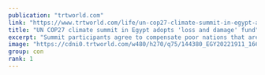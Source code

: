 ```yaml
---
publication: "trtworld.com"
link: "https://www.trtworld.com/life/un-cop27-climate-summit-in-egypt-adopts-loss-and-damage-fund-62717"
title: "UN COP27 climate summit in Egypt adopts 'loss and damage' fund"
excerpt: "Summit participants agree to compensate poor nations that are victims of extreme weather worsened by rich countries' carbon pollution."
image: "https://cdni0.trtworld.com/w480/h270/q75/144380_EGY20221911_1668911933459.JPG"
group: con
rank: 1
---
```

